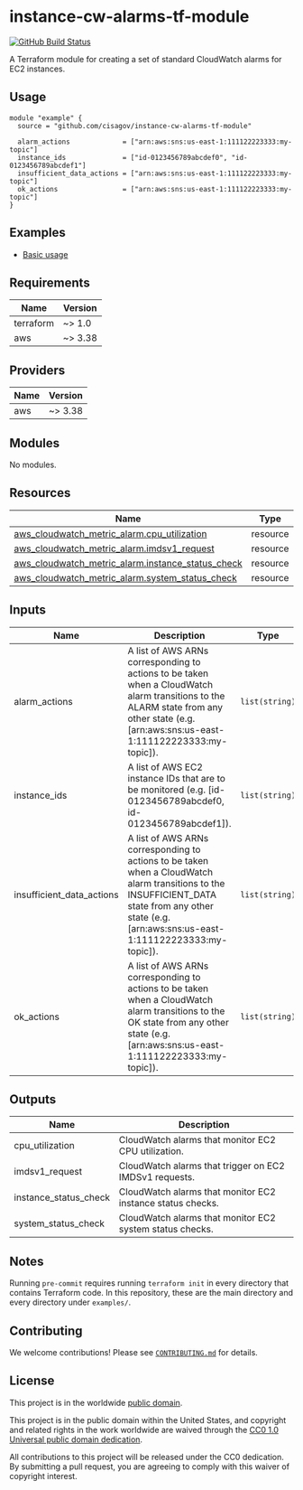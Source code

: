 # instance-cw-alarms-tf-module #

[![GitHub Build Status](https://github.com/cisagov/instance-cw-alarms-tf-module/workflows/build/badge.svg)](https://github.com/cisagov/instance-cw-alarms-tf-module/actions)

A Terraform module for creating a set of standard CloudWatch alarms
for EC2 instances.

## Usage ##

```hcl
module "example" {
  source = "github.com/cisagov/instance-cw-alarms-tf-module"

  alarm_actions             = ["arn:aws:sns:us-east-1:111122223333:my-topic"]
  instance_ids              = ["id-0123456789abcdef0", "id-0123456789abcdef1"]
  insufficient_data_actions = ["arn:aws:sns:us-east-1:111122223333:my-topic"]
  ok_actions                = ["arn:aws:sns:us-east-1:111122223333:my-topic"]
}
```

## Examples ##

- [Basic usage](https://github.com/cisagov/instance-cw-alarms-tf-module/tree/develop/examples/basic_usage)

## Requirements ##

| Name | Version |
|------|---------|
| terraform | ~> 1.0 |
| aws | ~> 3.38 |

## Providers ##

| Name | Version |
|------|---------|
| aws | ~> 3.38 |

## Modules ##

No modules.

## Resources ##

| Name | Type |
|------|------|
| [aws_cloudwatch_metric_alarm.cpu_utilization](https://registry.terraform.io/providers/hashicorp/aws/latest/docs/resources/cloudwatch_metric_alarm) | resource |
| [aws_cloudwatch_metric_alarm.imdsv1_request](https://registry.terraform.io/providers/hashicorp/aws/latest/docs/resources/cloudwatch_metric_alarm) | resource |
| [aws_cloudwatch_metric_alarm.instance_status_check](https://registry.terraform.io/providers/hashicorp/aws/latest/docs/resources/cloudwatch_metric_alarm) | resource |
| [aws_cloudwatch_metric_alarm.system_status_check](https://registry.terraform.io/providers/hashicorp/aws/latest/docs/resources/cloudwatch_metric_alarm) | resource |

## Inputs ##

| Name | Description | Type | Default | Required |
|------|-------------|------|---------|:--------:|
| alarm\_actions | A list of AWS ARNs corresponding to actions to be taken when a CloudWatch alarm transitions to the ALARM state from any other state (e.g. [arn:aws:sns:us-east-1:111122223333:my-topic]). | `list(string)` | `[]` | no |
| instance\_ids | A list of AWS EC2 instance IDs that are to be monitored (e.g. [id-0123456789abcdef0, id-0123456789abcdef1]). | `list(string)` | n/a | yes |
| insufficient\_data\_actions | A list of AWS ARNs corresponding to actions to be taken when a CloudWatch alarm transitions to the INSUFFICIENT\_DATA state from any other state (e.g. [arn:aws:sns:us-east-1:111122223333:my-topic]). | `list(string)` | `[]` | no |
| ok\_actions | A list of AWS ARNs corresponding to actions to be taken when a CloudWatch alarm transitions to the OK state from any other state (e.g. [arn:aws:sns:us-east-1:111122223333:my-topic]). | `list(string)` | `[]` | no |

## Outputs ##

| Name | Description |
|------|-------------|
| cpu\_utilization | CloudWatch alarms that monitor EC2 CPU utilization. |
| imdsv1\_request | CloudWatch alarms that trigger on EC2 IMDSv1 requests. |
| instance\_status\_check | CloudWatch alarms that monitor EC2 instance status checks. |
| system\_status\_check | CloudWatch alarms that monitor EC2 system status checks. |

## Notes ##

Running `pre-commit` requires running `terraform init` in every directory that
contains Terraform code. In this repository, these are the main directory and
every directory under `examples/`.

## Contributing ##

We welcome contributions!  Please see [`CONTRIBUTING.md`](CONTRIBUTING.md) for
details.

## License ##

This project is in the worldwide [public domain](LICENSE).

This project is in the public domain within the United States, and
copyright and related rights in the work worldwide are waived through
the [CC0 1.0 Universal public domain
dedication](https://creativecommons.org/publicdomain/zero/1.0/).

All contributions to this project will be released under the CC0
dedication. By submitting a pull request, you are agreeing to comply
with this waiver of copyright interest.
